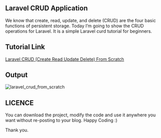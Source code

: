 ## Laravel CRUD Application
We know that create, read, update, and delete (CRUD) are the four basic functions of persistent storage. Today I’m going to show the CRUD operations for Laravel. It is a simple Laravel curd tutorial for beginners. 

## Tutorial Link
[Laravel CRUD (Create Read Update Delete) From Scratch](https://www.mynotepaper.com/laravel-crud-create-read-update-delete-from-scratch.html)

## Output
![laravel_crud_from_scratch](https://user-images.githubusercontent.com/13184472/54717502-832b5e80-4b82-11e9-9ded-4ad8c5b18ee3.png)

## LICENCE

You can download the project, modify the code and use it anywhere you want without re-posting to your blog. Happy Coding :)

Thank you.
